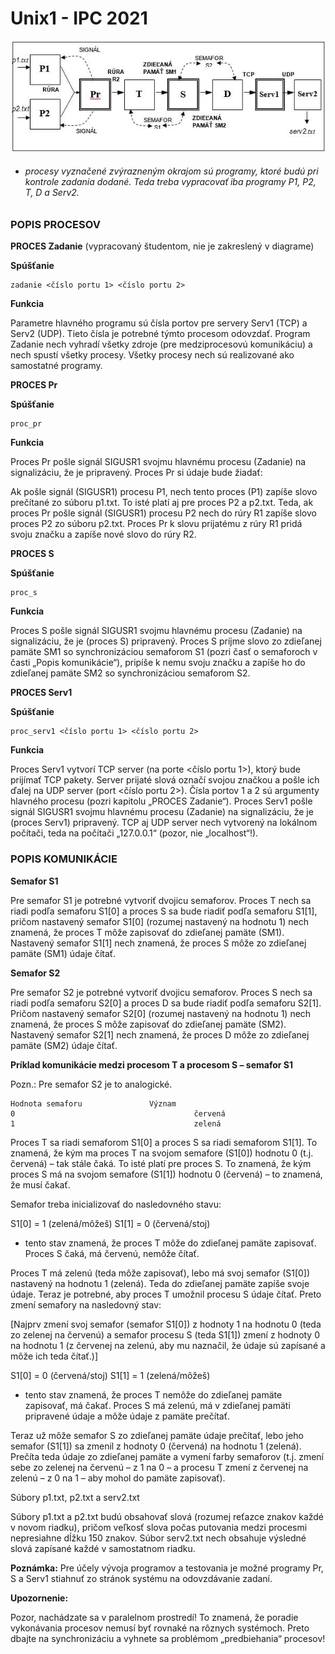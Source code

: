 # Unix1 - IPC 2021

![alt text1][logo]

[logo]: img/os.png "OS"
- ###### procesy vyznačené zvýrazneným okrajom sú programy, ktoré budú pri kontrole zadania dodané. Teda treba vypracovať iba programy P1, P2, T, D a Serv2.


### **POPIS PROCESOV**

**PROCES Zadanie** (vypracovaný študentom, nie je zakreslený v diagrame)

**Spúšťanie**
~~~~
zadanie <číslo portu 1> <číslo portu 2>
~~~~
**Funkcia**

Parametre hlavného programu sú čísla portov pre servery Serv1 (TCP) a Serv2 (UDP). Tieto čísla je potrebné týmto procesom odovzdať. Program Zadanie nech vyhradí všetky zdroje (pre medziprocesovú komunikáciu) a nech spustí všetky procesy. Všetky procesy nech sú realizované ako samostatné programy.

**PROCES Pr**

**Spúšťanie**
~~~~
proc_pr
~~~~
**Funkcia**

Proces Pr pošle signál SIGUSR1 svojmu hlavnému procesu (Zadanie) na signalizáciu, že je pripravený. Proces Pr si údaje bude žiadať:

Ak pošle signál (SIGUSR1) procesu P1, nech tento proces (P1) zapíše slovo prečítané zo súboru p1.txt.
To isté platí aj pre proces P2 a p2.txt. Teda, ak proces Pr pošle signál (SIGUSR1) procesu P2 nech do rúry R1 zapíše slovo proces P2 zo súboru p2.txt.
Proces Pr k slovu prijatému z rúry R1 pridá svoju značku a zapíše nové slovo do rúry R2.


**PROCES S**

**Spúšťanie**
~~~~
proc_s
~~~~
**Funkcia**

Proces S pošle signál SIGUSR1 svojmu hlavnému procesu (Zadanie) na signalizáciu, že je (proces S) pripravený. Proces S príjme slovo zo zdieľanej pamäte SM1 so synchronizáciou semaforom S1 (pozri časť o semaforoch v časti „Popis komunikácie“), pripíše k nemu svoju značku a zapíše ho do zdieľanej pamäte SM2 so synchronizáciou semaforom S2.

**PROCES Serv1**

**Spúšťanie**
~~~~
proc_serv1 <číslo portu 1> <číslo portu 2>
~~~~
**Funkcia**

Proces Serv1 vytvorí TCP server (na porte <číslo portu 1>), ktorý bude prijímať TCP pakety. Server prijaté slová označí svojou značkou a pošle ich ďalej na UDP server (port <číslo portu 2>). Čísla portov 1 a 2 sú argumenty hlavného procesu (pozri kapitolu „PROCES Zadanie“). Proces Serv1 pošle signál SIGUSR1 svojmu hlavnému procesu (Zadanie) na signalizáciu, že je (proces Serv1) pripravený. TCP aj UDP server nech vytvorený na lokálnom počítači, teda na počítači „127.0.0.1“ (pozor, nie „localhost“!).

### POPIS KOMUNIKÁCIE


**Semafor S1**

Pre semafor S1 je potrebné vytvoriť dvojicu semaforov. Proces T nech sa riadi podľa semaforu S1[0] a proces S sa bude riadiť podľa semaforu S1[1], pričom nastavený semafor S1[0] (rozumej nastavený na hodnotu 1) nech znamená, že proces T môže zapisovať do zdieľanej pamäte (SM1). Nastavený semafor S1[1] nech znamená, že proces S môže zo zdieľanej pamäte (SM1) údaje čítať.

**Semafor S2**

Pre semafor S2 je potrebné vytvoriť dvojicu semaforov. Proces S nech sa riadi podľa semaforu S2[0] a proces D sa bude riadiť podľa semaforu S2[1]. Pričom nastavený semafor S2[0] (rozumej nastavený na hodnotu 1) nech znamená, že proces S môže zapisovať do zdieľanej pamäte (SM2). Nastavený semafor S2[1] nech znamená, že proces D môže zo zdieľanej pamäte (SM2) údaje čítať.

**Príklad komunikácie medzi procesom T a procesom S – semafor S1**

Pozn.: Pre semafor S2 je to analogické.

~~~~
Hodnota semaforu               Význam
0                                        červená
1                                        zelená
~~~~

Proces T sa riadi semaforom S1[0] a proces S sa riadi semaforom S1[1]. To znamená, že kým ma proces T na svojom semafore (S1[0]) hodnotu 0 (t.j. červená) – tak stále čaká. To isté platí pre proces S. To znamená, že kým proces S má na svojom semafore (S1[1]) hodnotu 0 (červená) – to znamená, že musí čakať.

Semafor treba inicializovať do nasledovného stavu:

S1[0] = 1 (zelená/môžeš)                                       S1[1] = 0 (červená/stoj)
- tento stav znamená, že proces T môže do zdieľanej pamäte zapisovať. Proces S čaká, má červenú, nemôže čítať.

Proces T má zelenú (teda môže zapisovať), lebo má svoj semafor (S1[0]) nastavený na hodnotu 1 (zelená). Teda do zdieľanej pamäte zapíše svoje údaje. Teraz je potrebné, aby proces T umožnil procesu S údaje čítať. Preto zmení semafory na nasledovný stav:

[Najprv zmení svoj semafor (semafor S1[0]) z hodnoty 1 na hodnotu 0 (teda zo zelenej na červenú) a semafor procesu S (teda S1[1]) zmení z hodnoty 0 na hodnotu 1 (z červenej na zelenú, aby mu naznačil, že údaje sú zapísané a môže ich teda čítať.)]

S1[0] = 0 (červená/stoj)                                         S1[1] = 1 (zelená/môžeš)
- tento stav znamená, že proces T nemôže do zdieľanej pamäte zapisovať, má čakať. Proces S má zelenú, má v zdieľanej pamäti pripravené údaje a môže údaje z pamäte prečítať.

Teraz už môže semafor S zo zdieľanej pamäte údaje prečítať, lebo jeho semafor (S1[1]) sa zmenil z hodnoty 0 (červená) na hodnotu 1 (zelená). Prečíta teda údaje zo zdieľanej pamäte a vymení farby semaforov (t.j. zmení sebe zo zelenej na červenú – z 1 na 0 – a procesu T zmení z červenej na zelenú – z 0 na 1 – aby mohol do pamäte zapisovať).

Súbory p1.txt, p2.txt a serv2.txt

Súbory p1.txt a p2.txt budú obsahovať slová (rozumej reťazce znakov každé v novom riadku), pričom veľkosť slova počas putovania medzi procesmi nepresiahne dĺžku 150 znakov. Súbor serv2.txt nech obsahuje výsledné slová zapísané každé v samostatnom riadku.

**Poznámka:** Pre účely vývoja programov a testovania je možné programy Pr, S a Serv1 stiahnuť zo stránok systému na odovzdávanie zadaní.

**Upozornenie:**

Pozor, nachádzate sa v paralelnom prostredí! To znamená, že poradie vykonávania procesov nemusí byť rovnaké na rôznych systémoch. Preto dbajte na synchronizáciu a vyhnete sa problémom „predbiehania“ procesov!